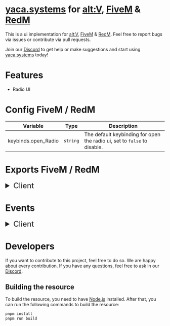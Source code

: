 # [yaca.systems](https://yaca.systems/) for [alt:V](https://altv.mp/), [FiveM](https://fivem.net/) & [RedM](https://redm.net/)

This is a ui implementation for [alt:V](https://altv.mp/), [FiveM](https://fivem.net/) & [RedM](https://redm.net/).
Feel free to report bugs via issues or contribute via pull requests.

Join our [Discord](http://discord.yaca.systems/) to get help or make suggestions and start
using [yaca.systems](https://yaca.systems/) today!

# Features

- Radio UI

# Config FiveM / RedM

| Variable                                | Type                           | Description                                                                             |
|-----------------------------------------|--------------------------------|-----------------------------------------------------------------------------------------|
| keybinds.open_Radio                     | `string`                       | The default keybinding for open the radio ui, set to `false` to disable.                |

# Exports FiveM / RedM

<details>
<summary style="font-size: x-large">Client</summary>

### Radio

#### `openRadio(state: bool)`

Open or close the radio ui.

| Parameter | Type      | Description             |
|-----------|-----------|-------------------------|
| state     | `boolean` | the phone speaker state |

#### `setRadioChannelData(data: object)`

Sets the radio channel data in the ui, it's mainly called by yaca-voice resource.

| Parameter | Type      | Description             |
|-----------|-----------|-------------------------|
| data     | `object` | Current settings from a specific radio channel |

#### `isRadioOpen(): boolean`

Returns whether the radio ui is open as `boolean`.

</details>

# Events

<details>
<summary style="font-size: x-large">Client</summary>

### yaca:external:radioClosed

The event is triggered when the radio ui gets closed.

</details>

# Developers

If you want to contribute to this project, feel free to do so. We are happy about every contribution. If you have any
questions, feel free to ask in our [Discord](http://discord.yaca.systems/).

## Building the resource

To build the resource, you need to have [Node.js](https://nodejs.org/) installed. After that, you can run the following
commands to build the resource:

```bash
pnpm install
pnpm run build
```
